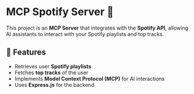 # MCP Spotify Server 🎵

This project is an **MCP Server** that integrates with the **Spotify API**, allowing AI assistants to interact with your Spotify playlists and top tracks.

## 🚀 Features
- Retrieves user **Spotify playlists**
- Fetches **top tracks** of the user
- Implements **Model Context Protocol (MCP)** for AI interactions
- Uses **Express.js** for the backend


